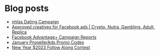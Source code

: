 # Blog posts
<!-- BLOG-POST-LIST:START -->
- [mVas Dating Campaign](https://afflift.com/f/threads/mvas-dating-campaign.10199/)
- [Approved creatives for Facebook ads | Crypto, Nutra, Gambling, Adult, Replica](https://afflift.com/f/threads/approved-creatives-for-facebook-ads-crypto-nutra-gambling-adult-replica.10156/)
- [Facebook Advantage+ Campaign Reports](https://afflift.com/f/threads/facebook-advantage-campaign-reports.10197/)
- [January PropellerAds Promo Codes](https://afflift.com/f/threads/january-propellerads-promo-codes.10169/)
- [New Year $2023 Follow Along Contest](https://afflift.com/f/threads/new-year-2023-follow-along-contest.10177/)
<!-- BLOG-POST-LIST:END -->
